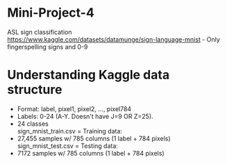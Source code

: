 # Mini-Project-4
ASL sign classification <br>
https://www.kaggle.com/datasets/datamunge/sign-language-mnist - Only fingerspelling signs and 0-9

# Understanding Kaggle data structure
* Format: label, pixel1, pixel2, ..., pixel784
* Labels: 0-24 (A-Y. Doesn't have J=9 OR Z=25). 
* 24 classes <br>
sign_mnist_train.csv = Training data: <br>
* 27,455 samples w/ 785 columns (1 label + 784 pixels) <br>
sign_mnist_test.csv = Testing data: <br>
* 7172 samples w/ 785 columns (1 label + 784 pixels)
